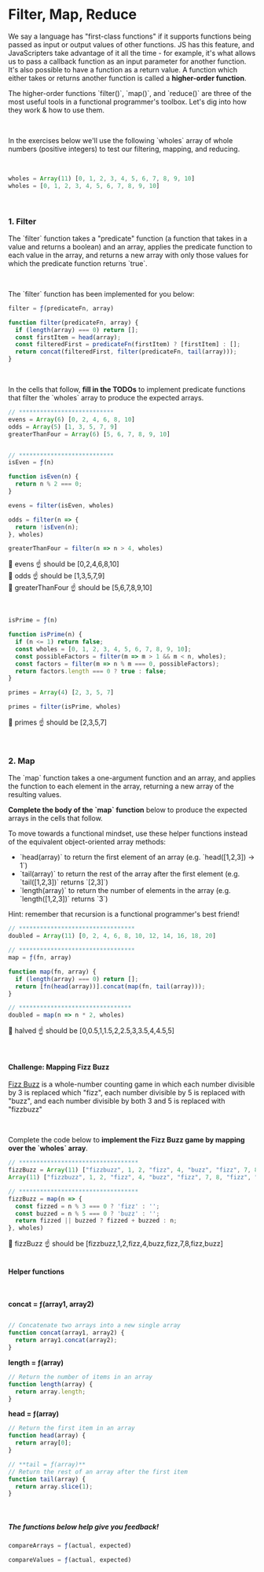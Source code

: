 # Filter, Map, Reduce

We say a language has "first-class functions" if it supports functions being passed as input or output values of other functions. JS has this feature, and JavaScripters take advantage of it all the time - for example, it's what allows us to pass a callback function as an input parameter for another function. It's also possible to have a function as a return value. A function which either takes or returns another function is called a **higher-order function**.

The higher-order functions \`filter()\`, \`map()\`, and \`reduce()\` are three of the most useful tools in a functional programmer's toolbox. Let's dig into how they work & how to use them.

</br>

In the exercises below we'll use the following \`wholes\` array of whole numbers (positive integers) to test our filtering, mapping, and reducing.

</br>

```javascript
wholes = Array(11) [0, 1, 2, 3, 4, 5, 6, 7, 8, 9, 10]
wholes = [0, 1, 2, 3, 4, 5, 6, 7, 8, 9, 10]
```

</br>

### 1. Filter 

The \`filter\` function takes a "predicate" function (a function that takes in a value and returns a boolean) and an array, applies the predicate function to each value in the array, and returns a new array with only those values for which the predicate function returns \`true\`. 

</br>

The \`filter\` function has been implemented for you below:

```javascript
filter = ƒ(predicateFn, array)

function filter(predicateFn, array) {
  if (length(array) === 0) return [];
  const firstItem = head(array);
  const filteredFirst = predicateFn(firstItem) ? [firstItem] : [];
  return concat(filteredFirst, filter(predicateFn, tail(array)));
}
```


</br>


In the cells that follow, **fill in the TODOs** to implement predicate functions that filter the \`wholes\` array to produce the expected arrays.

```javascript
// ***************************
evens = Array(6) [0, 2, 4, 6, 8, 10]
odds = Array(5) [1, 3, 5, 7, 9]
greaterThanFour = Array(6) [5, 6, 7, 8, 9, 10]


// ***************************
isEven = ƒ(n)

function isEven(n) {
  return n % 2 === 0;
}

evens = filter(isEven, wholes)

odds = filter(n => {
  return !isEven(n);
}, wholes)

greaterThanFour = filter(n => n > 4, wholes)
```
🎉 evens ☝️ should be [0,2,4,6,8,10] </br>
🎉 odds  ☝️ should be [1,3,5,7,9] </br>
🎉 greaterThanFour ☝️ should be [5,6,7,8,9,10] </br>

</br>

```javascript
isPrime = ƒ(n)

function isPrime(n) {
  if (n <= 1) return false;
  const wholes = [0, 1, 2, 3, 4, 5, 6, 7, 8, 9, 10];
  const possibleFactors = filter(m => m > 1 && m < n, wholes);
  const factors = filter(m => n % m === 0, possibleFactors);
  return factors.length === 0 ? true : false;
}

primes = Array(4) [2, 3, 5, 7]

primes = filter(isPrime, wholes)
```
🎉 primes ☝️ should be [2,3,5,7]





</br>



### 2. Map

The \`map\` function takes a one-argument function and an array, and applies the function to each element in the array, returning a new array of the resulting values. 

**Complete the body of the \`map\` function** below to produce the expected arrays in the cells that follow.

To move towards a functional mindset, use these helper functions instead of the  equivalent object-oriented array methods:
- \`head(array)\` to return the first element of an array (e.g. \`head([1,2,3]) -> 1\`)
- \`tail(array)\` to return the rest of the array after the first element (e.g. \`tail([1,2,3])\` returns \`[2,3]\`)
- \`length(array)\` to return the number of elements in the array (e.g. \`length([1,2,3])\` returns \`3\`)

Hint: remember that recursion is a functional programmer's best friend!




```javascript
// *********************************
doubled = Array(11) [0, 2, 4, 6, 8, 10, 12, 14, 16, 18, 20]

// *********************************
map = ƒ(fn, array)

function map(fn, array) {
  if (length(array) === 0) return [];
  return [fn(head(array))].concat(map(fn, tail(array)));
}

// ********************************
doubled = map(n => n * 2, wholes)
```
🎉 halved ☝️ should be [0,0.5,1,1.5,2,2.5,3,3.5,4,4.5,5]

</br>

#### Challenge: Mapping Fizz Buzz

[Fizz Buzz](https://en.wikipedia.org/wiki/Fizz_buzz) is a whole-number counting game in which each number divisible by 3 is replaced which "fizz", each number divisible by 5 is replaced with "buzz", and each number divisible by both 3 and 5 is replaced with "fizzbuzz"

</br>

Complete the code below to **implement the Fizz Buzz game by mapping over the \`wholes\` array**.
```javascript
// **********************************
fizzBuzz = Array(11) ["fizzbuzz", 1, 2, "fizz", 4, "buzz", "fizz", 7, 8, "fizz", "buzz"]
Array(11) ["fizzbuzz", 1, 2, "fizz", 4, "buzz", "fizz", 7, 8, "fizz", "buzz"]

// **********************************
fizzBuzz = map(n => {
  const fizzed = n % 3 === 0 ? 'fizz' : '';
  const buzzed = n % 5 === 0 ? 'buzz' : '';
  return fizzed || buzzed ? fizzed + buzzed : n;
}, wholes)
```
🎉 fizzBuzz ☝️ should be [fizzbuzz,1,2,fizz,4,buzz,fizz,7,8,fizz,buzz]





```javascript

```





































#### Helper functions 
</br>

**concat = ƒ(array1, array2)**
```javascript

// Concatenate two arrays into a new single array
function concat(array1, array2) {
  return array1.concat(array2);
}
```


**length = ƒ(array)**
```javascript
// Return the number of items in an array
function length(array) {
  return array.length;
}
```


**head = ƒ(array)**
```javascript
// Return the first item in an array
function head(array) {
  return array[0];
}
```



```javascript
// **tail = ƒ(array)**
// Return the rest of an array after the first item
function tail(array) {
  return array.slice(1);
}
```
 </br>


##### **The functions below help give you feedback!**
```javascript
compareArrays = ƒ(actual, expected)

compareValues = ƒ(actual, expected)
```